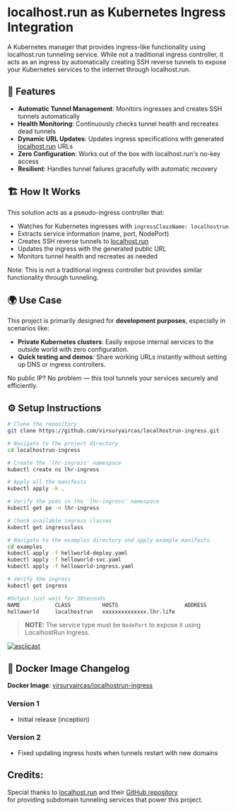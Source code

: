 # localhost.run as Kubernetes Ingress Integration

A Kubernetes manager that provides ingress-like functionality using localhost.run tunneling service. While not a traditional ingress controller, it acts as an ingress by automatically creating SSH reverse tunnels to expose your Kubernetes services to the internet through localhost.run.

## 🚀 Features

- **Automatic Tunnel Management**: Monitors ingresses and creates SSH tunnels automatically
- **Health Monitoring**: Continuously checks tunnel health and recreates dead tunnels
- **Dynamic URL Updates**: Updates ingress specifications with generated [localhost.run](https://localhost.run) URLs
- **Zero Configuration**: Works out of the box with localhost.run's no-key access
- **Resilient**: Handles tunnel failures gracefully with automatic recovery

## 🏗️ How It Works

This solution acts as a pseudo-ingress controller that:

- Watches for Kubernetes ingresses with `ingressClassName: localhostrun`
- Extracts service information (name, port, NodePort)
- Creates SSH reverse tunnels to [localhost.run](https://localhost.run)
- Updates the ingress with the generated public URL
- Monitors tunnel health and recreates as needed

Note: This is not a traditional ingress controller but provides similar functionality through tunneling.

## 🌍 Use Case

This project is primarily designed for **development purposes**, especially in scenarios like:

- **Private Kubernetes clusters**: Easily expose internal services to the outside world with zero configuration.
- **Quick testing and demos**: Share working URLs instantly without setting up DNS or ingress controllers.

No public IP? No problem — this tool tunnels your services securely and efficiently.

## ⚙️ Setup Instructions

```bash
# Clone the repository
git clone https://github.com/virsuryaircas/localhostrun-ingress.git

# Navigate to the project directory
cd localhostrun-ingress

# Create the 'lhr-ingress' namespace
kubectl create ns lhr-ingress

# Apply all the manifests
kubectl apply -k .

# Verify the pods in the 'lhr-ingress' namespace
kubectl get po -n lhr-ingress

# Check available ingress classes
kubectl get ingressclass

# Navigate to the examples directory and apply example manifests
cd examples
kubectl apply -f hellworld-deploy.yaml
kubectl apply -f helloworld-svc.yaml
kubectl apply -f helloworld-ingress.yaml

# Verify the ingress
kubectl get ingress

#Output just wait for 30seconds
NAME           CLASS          HOSTS                     ADDRESS           PORTS   AGE
helloworld     localhostrun   xxxxxxxxxxxxxx.lhr.life                     80      30s

```

> **NOTE:** The service type must be `NodePort` to expose it using LocalhostRun Ingress.

[![asciicast](https://asciinema.org/a/721752.svg)](https://asciinema.org/a/721752)

## 📝 Docker Image Changelog

**Docker Image**: [virsuryaircas/localhostrun-ingress](https://hub.docker.com/r/virsuryaircas/localhostrun-ingress)

### Version 1
- Initial release (inception)

### Version 2
- Fixed updating ingress hosts when tunnels restart with new domains

## Credits:

Special thanks to [localhost.run](https://localhost.run) and their [GitHub repository](https://github.com/localhost-run)  
for providing subdomain tunneling services that power this project.
